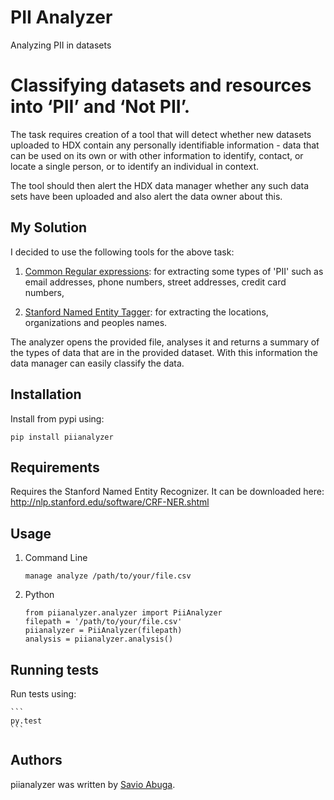 PII Analyzer
===========
Analyzing PII in datasets


Classifying datasets and resources into ‘PII’ and ‘Not PII’.
===========

The task requires creation of a tool that will detect whether new datasets uploaded to HDX contain any personally
identifiable information - data that can be used on its own or with other information to identify, contact, or
locate a single person, or to identify an individual in context.

The tool should then alert the HDX data manager whether any such data sets have been uploaded
and also alert the data owner about this.

My Solution
----

I decided to use the following tools for the above task:

1. [Common Regular expressions](https://github.com/madisonmay/CommonRegex): for extracting some types of 'PII' such as email addresses, phone numbers, street addresses,
   credit card numbers,

2. [Stanford Named Entity Tagger](http://nlp.stanford.edu/software/CRF-NER.shtml): for extracting the locations, organizations and peoples names.


The analyzer opens the provided file, analyses it and returns a summary of the types of data that are in the provided dataset.
With this information the data manager can easily classify the data.


Installation
------------
Install from pypi using:

    pip install piianalyzer


Requirements
-----

Requires the Stanford Named Entity Recognizer. It can be downloaded here: http://nlp.stanford.edu/software/CRF-NER.shtml


Usage
-----

1. Command Line
    ````
    manage analyze /path/to/your/file.csv
    ````

2. Python

    ````
    from piianalyzer.analyzer import PiiAnalyzer
    filepath = '/path/to/your/file.csv'
    piianalyzer = PiiAnalyzer(filepath)
    analysis = piianalyzer.analysis()
    ````

Running tests
-------

Run tests using:

    ``` 
    py.test 
    ```

Authors
-------

piianalyzer was written by [Savio Abuga](savioabuga@gmail.com).